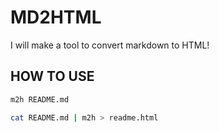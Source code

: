 # MD2HTML
I will make a tool to convert markdown to HTML!

## HOW TO USE

```bash
m2h README.md
```

```bash
cat README.md | m2h > readme.html
```
